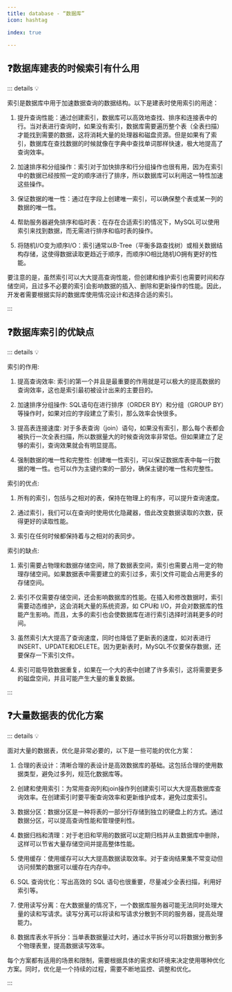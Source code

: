 ```yaml
---
title: database - “数据库”
icon: hashtag

index: true

---
```


<!-- more -->

## ❓数据库建表的时候索引有什么用

::: details 💡

索引是数据库中用于加速数据查询的数据结构。以下是建表时使用索引的用途：

1. 提升查询性能：通过创建索引，数据库可以高效地查找、排序和连接表中的行。当对表进行查询时，如果没有索引，数据库需要遍历整个表（全表扫描）才能找到需要的数据，这将消耗大量的处理器和磁盘资源。但是如果有了索引，数据库在查找数据的时候就像在字典中查找单词那样快速，极大地提高了查询效率。

2. 加速排序和分组操作：索引对于加快排序和行分组操作也很有用，因为在索引中的数据已经按照一定的顺序进行了排序，所以数据库可以利用这一特性加速这些操作。

3. 保证数据的唯一性：通过在字段上创建唯一索引，可以确保整个表或某一列的数据的唯一性。

4. 帮助服务器避免排序和临时表：在存在合适索引的情况下，MySQL可以使用索引来找到数据，而无需进行排序和临时表的操作。

5. 将随机I/O变为顺序I/O：索引通常以B-Tree（平衡多路查找树）或相关数据结构存储，这使得数据读取更趋近于顺序，而顺序IO相比随机IO拥有更好的性能。

要注意的是，虽然索引可以大大提高查询性能，但创建和维护索引也需要时间和存储空间，且过多不必要的索引会影响数据的插入、删除和更新操作的性能。因此，开发者需要根据实际的数据库使用情况设计和选择合适的索引。

:::

## ❓数据库索引的优缺点

::: details 💡

索引的作用:

1. 提高查询效率: 索引的第一个并且是最重要的作用就是可以极大的提高数据的查询效率，这也是索引最初被设计出来的主要目的。

2. 加速排序分组操作: SQL语句在进行排序（ORDER BY）和分组（GROUP BY）等操作时，如果对应的字段建立了索引，那么效率会快很多。

3. 提高表连接速度: 对于多表查询（join）语句，如果没有索引，那么每个表都会被执行一次全表扫描，所以数据量大的时候查询效率非常低。但如果建立了足够的索引，查询效果就会有明显提高。

4. 强制数据的唯一性和完整性: 创建唯一性索引，可以保证数据库表中每一行数据的唯一性。也可以作为主键约束的一部分，确保主键的唯一性和完整性。

索引的优点:

1. 所有的索引，包括与之相对的表，保持在物理上的有序，可以提升查询速度。

2. 通过索引，我们可以在查询时使用优化隐藏器，借此改变数据读取的次数，获得更好的读取性能。

3. 索引在任何时候都保持着与之相对的表同步。

索引的缺点:

1. 索引需要占物理和数据存储空间，除了数据表空间，索引也需要占用一定的物理存储空间。如果数据表中需要建立的索引过多，索引文件可能会占用更多的存储空间。

2. 索引不仅需要存储空间，还会影响数据库的性能。在插入和修改数据时，索引需要动态维护，这会消耗大量的系统资源，如 CPU和 I/O，并会对数据库的性能产生影响。而且，太多的索引也会使数据库在进行索引选择时消耗更多的时间。

3. 虽然索引大大提高了查询速度，同时也降低了更新表的速度，如对表进行INSERT、UPDATE和DELETE。因为更新表时，MySQL不仅要保存数据，还要保存一下索引文件。

4. 索引可能导致数据重复，如果在一个大的表中创建了许多索引，这将需要更多的磁盘空间，并且可能产生大量的重复数据。

:::

## ❓大量数据表的优化方案

::: details 💡

面对大量的数据表，优化是非常必要的，以下是一些可能的优化方案：

1. 合理的表设计：清晰合理的表设计是高效数据库的基础。这包括合理的使用数据类型，避免过多列，规范化数据库等。

2. 创建和使用索引：为常用查询列和join操作列创建索引可以大大提高数据库查询效率。在创建索引时要平衡查询效率和更新维护成本，避免过度索引。

3. 数据分区：数据分区是一种将表的一部分行存储到独立的硬盘上的方式。通过数据分区，可以提高查询性能和管理便利性。

4. 数据归档和清理：对于老旧和罕用的数据可以定期归档并从主数据库中删除，这样可以节省大量存储空间并提高整体性能。

5. 使用缓存：使用缓存可以大大提高数据读取效率。对于查询结果集不常变动但访问频繁的数据可以缓存在内存中。

6. SQL 查询优化：写出高效的 SQL 语句也很重要，尽量减少全表扫描，利用好索引等。

7. 使用读写分离：在大数据量的情况下，一个数据库服务器可能无法同时处理大量的读和写请求。读写分离可以将读和写请求分散到不同的服务器，提高处理能力。

8. 数据库表水平拆分：当单表数据量过大时，通过水平拆分可以将数据分散到多个物理表里，提高数据读写效率。

每个方案都有适用的场景和限制，需要根据具体的需求和环境来决定使用哪种优化方案。同时，优化是一个持续的过程，需要不断地监控、调整和优化。

:::